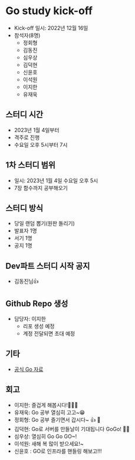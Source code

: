 # Go study kick-off
- Kick-off 일시: 2022년 12월 16일
- 참석자(8명)
    - 정회형
    - 김동진
    - 심우상
    - 김덕현
    - 신윤호
    - 이석원
    - 이지한
    - 유재욱

## 스터디 시간
- 2023년 1월 4일부터
- 격주로 진행
- 수요일 오후 5시부터 7시

## 1차 스터디 범위 
- 일시: 2023년 1월 4일 수요일 오후 5시
- 7장 함수까지 공부해오기

## 스터디 방식
- 당일 랜덤 뽑기(원판 돌리기)
- 발표자 1명
- 서기 1명
- 공지 1명

## Dev파트 스터디 시작 공지
- 김동진님👍

## Github Repo 생성
- 담당자: 이지한
    - 리포 생성 예정
    - 계정 전달되면 초대 예정

## 기타
- [공식 Go 자료](https://go.dev/)

## 회고
- 이지한: 즐겁게 해봅시다!👏👏👏
- 유재욱: Go 공부 열심히 고고~😁
- 정회형: Go 공부 즐기면서 갑시다~ :+1: :clap: 
- 김덕현: Go로 서버를 만들날이 기대됩니다 GoGo! 🚀🚀
- 심우상: 열심히 Go Go GO~!
- 이석원: 새해 복 많이 받으세요!~
- 신윤호 : GO로 인프라를 핸들링 해보고!!! 
